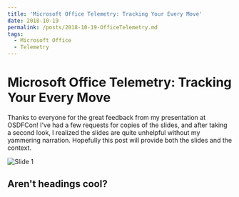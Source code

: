 ```yaml
---
title: 'Microsoft Office Telemetry: Tracking Your Every Move'
date: 2018-10-19
permalink: /posts/2018-10-19-OfficeTelemetry.md
tags:
  - Microsoft Office
  - Telemetry
---
```


Microsoft Office Telemetry: Tracking Your Every Move
======

Thanks to everyone for the great feedback from my presentation at OSDFCon! I've had a few requests for copies of the slides, and after taking a second look, I realized the slides are quite unhelpful without my yammering narration. Hopefully this post will provide both the slides and the context.

![Slide 1](https://madscientistassociation.github.io/_posts/2018-10-19/MSOT-Slide-1.jpg  "Slide 1")


Aren't headings cool?
------


